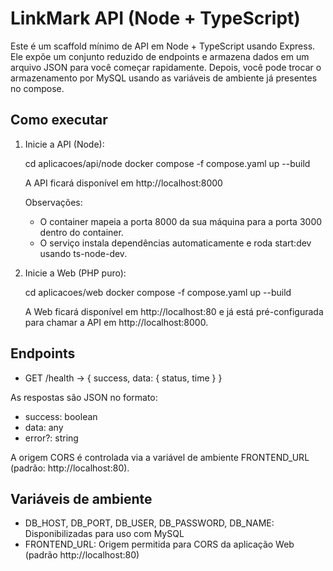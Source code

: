 # LinkMark API (Node + TypeScript)

Este é um scaffold mínimo de API em Node + TypeScript usando Express. Ele expõe um conjunto reduzido de endpoints e armazena dados em um arquivo JSON para você começar rapidamente. Depois, você pode trocar o armazenamento por MySQL usando as variáveis de ambiente já presentes no compose.

## Como executar

1. Inicie a API (Node):

   cd aplicacoes/api/node
   docker compose -f compose.yaml up --build

   A API ficará disponível em http://localhost:8000

   Observações:
   - O container mapeia a porta 8000 da sua máquina para a porta 3000 dentro do container.
   - O serviço instala dependências automaticamente e roda start:dev usando ts-node-dev.

2. Inicie a Web (PHP puro):

   cd aplicacoes/web
   docker compose -f compose.yaml up --build

   A Web ficará disponível em http://localhost:80 e já está pré-configurada para chamar a API em http://localhost:8000.

## Endpoints

- GET /health → { success, data: { status, time } }

As respostas são JSON no formato:

- success: boolean
- data: any
- error?: string

A origem CORS é controlada via a variável de ambiente FRONTEND_URL (padrão: http://localhost:80).

## Variáveis de ambiente

- DB_HOST, DB_PORT, DB_USER, DB_PASSWORD, DB_NAME: Disponibilizadas para uso com MySQL
- FRONTEND_URL: Origem permitida para CORS da aplicação Web (padrão http://localhost:80)
